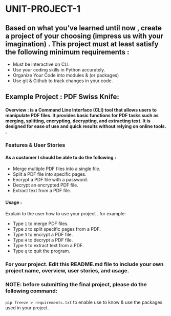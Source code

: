 # UNIT-PROJECT-1



## Based on what you’ve learned until now , create a project of your choosing (impress us with your imagination) . This project must at least satisfy the following minimum requirements :

- Must be interactive on CLI.
- Use your coding skills in Python accurately.
- Organize Your Code into modules & (or packages)
- Use git & Github to track changes in your code.

## Example Project :  PDF Swiss Knife: 

#### Overview : is a Command Line Interface (CLI) tool that allows users to manipulate PDF files. It provides basic functions for PDF tasks such as merging, splitting, encrypting, decrypting, and extracting text. It is designed for ease of use and quick results without relying on online tools. . 

### Features & User Stories
#### As a customer I should be able to do the following :
- Merge multiple PDF files into a single file.
- Split a PDF file into specific pages.
- Encrypt a PDF file with a password.
- Decrypt an encrypted PDF file.
- Extract text from a PDF file.



#### Usage :
 Explain to the user how to use your project . 
 for example:
 - Type `1` to merge PDF files.
 - Type `2` to split specific pages from a PDF.
 - Type `3` to encrypt a PDF file.
 - Type `4` to decrypt a PDF file.
 - Type `5` to extract text from a PDF.
 - Type `q` to quit the program.


### For your project. Edit this README.md file to include your own project name,  overview, user stories, and usage. 

### NOTE: before submitting the final project, please do the following command:
`pip freeze > requirements.txt` to enable use to know & use the packages used in your project.

